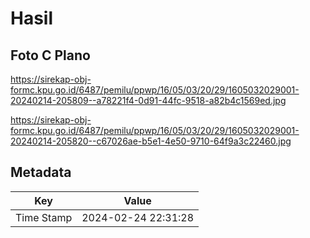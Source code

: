 # Hasil

## Foto C Plano

https://sirekap-obj-formc.kpu.go.id/6487/pemilu/ppwp/16/05/03/20/29/1605032029001-20240214-205809--a78221f4-0d91-44fc-9518-a82b4c1569ed.jpg

https://sirekap-obj-formc.kpu.go.id/6487/pemilu/ppwp/16/05/03/20/29/1605032029001-20240214-205820--c67026ae-b5e1-4e50-9710-64f9a3c22460.jpg


## Metadata

| Key        | Value               |
| ---------- | ------------------- |
| Time Stamp | 2024-02-24 22:31:28 |



